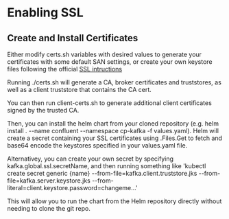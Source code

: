 # Enabling SSL

## Create and Install Certificates

Either modify certs.sh variables with desired values to generate your certificates with some default SAN settings, or create your own keystore files following the official [SSL intructions](https://docs.confluent.io/current/kafka/authentication_ssl.html)

Running ./certs.sh will generate a CA, broker certificates and truststores, as well as a client truststore that contains the CA cert.

You can then run client-certs.sh to generate additional client certificates signed by the trusted CA.

Then, you can install the helm chart from your cloned repository (e.g. helm install . --name confluent --namespace cp-kafka -f values.yaml).  Helm will create a secret containing your SSL certificates using .Files.Get to fetch and base64 encode the keystores specified in your values.yaml file.  

Alternativey, you can create your own secret by specifying kafka.global.ssl.secretName, and then running something like 'kubectl create secret generic {name} --from-file=kafka.client.truststore.jks --from-file=kafka.server.keystore.jks --from-literal=client.keystore.password=changeme...'

This will allow you to run the chart from the Helm repository directly without needing to clone the git repo.